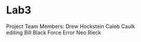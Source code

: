 # Lab3
Project Team Members:
Drew Hockstein
Caleb Caulk  
editing
Bill Black
Force Error
Neo Rieck

